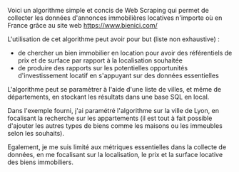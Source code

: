 Voici un algorithme simple et concis de Web Scraping qui permet de collecter les données d'annonces immobilières locatives n'importe où en France grâce au site web https://www.bienici.com/

L'utilisation de cet algorithme peut avoir pour but (liste non exhaustive) :
- de chercher un bien immobilier en location pour avoir des référentiels de prix et de surface par rapport à la localisation souhaitée
- de produire des rapports sur les potentielles opportunités d'investissement locatif en s'appuyant sur des données essentielles

L'algorithme peut se paramètrer à l'aide d'une liste de villes, et même de départements, en stockant les résultats dans une base SQL en local.

Dans l'exemple fourni, j'ai paramétré l'algorithme sur la ville de Lyon, en focalisant la recherche sur les appartements (il est tout à fait possible d'ajouter les autres types de biens comme les maisons ou les immeubles selon les souhaits).

Egalement, je me suis limité aux métriques essentielles dans la collecte de données, en me focalisant sur la localisation, le prix et la surface locative des biens immobiliers.

